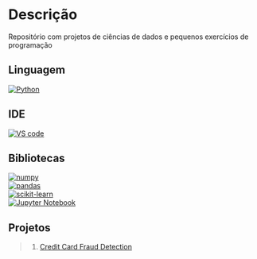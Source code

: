 # Descrição

Repositório com projetos de ciências de dados e pequenos exercícios de programação

## Linguagem

[![Python](https://img.shields.io/badge/Python-3.11.1-blue.svg?logo=python&logoColor=ffdd54)](https://www.python.org/)

## IDE

[![VS code](https://img.shields.io/badge/Visual_Studio_Code-2.2.3-blue.svg)](https://code.visualstudio.com/)

## Bibliotecas

[![numpy](https://img.shields.io/badge/Numpy-2.1.2-<COLOR>.svg?logo=numpy)](https://numpy.org/)
\
[![pandas](https://img.shields.io/badge/Pandas-2.2.3-blue.svg?logo=pandas)](https://pandas.pydata.org/)
\
[![scikit-learn](https://img.shields.io/badge/Scikit_learn-1.5.2-blue.svg?logo=scikit-learn&logoColor=white)](https://scikit-learn.org/stable/)
\
[![Jupyter Notebook](https://img.shields.io/badge/Made_With-Jupyter_Notebook-orange?style=pill&logo=Jupyter)](https://jupyter.org/)

## Projetos

> 1. [Credit Card Fraud Detection](https://www.kaggle.com/datasets/mlg-ulb/creditcardfraud)